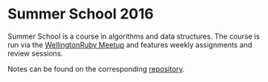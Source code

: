 # Summer School 2016

Summer School is a course in algorithms and data structures. The course is run via the [WellingtonRuby Meetup](https://www.meetup.com/WellingtonRuby) and features weekly assignments and review sessions.

Notes can be found on the corresponding [repository](https://github.com/loicteixeira/summer-school-2016#notes).